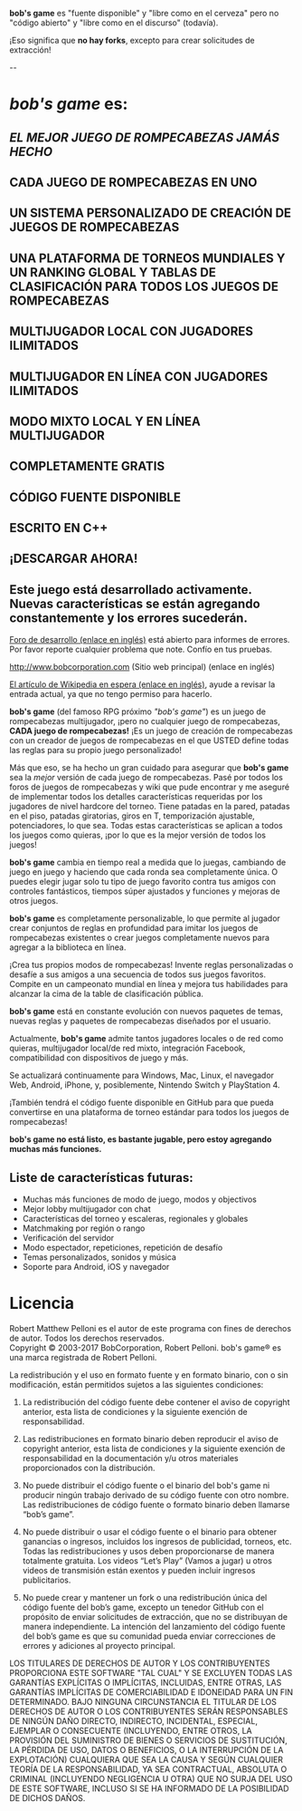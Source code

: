 ﻿**bob's game** es "fuente disponible" y "libre como en el cerveza" pero no "código abierto" y "libre como en el discurso" (todavía).

¡Eso significa que **no hay forks**, excepto para crear solicitudes de extracción!

--

# *bob's game* es:

## *EL MEJOR JUEGO DE ROMPECABEZAS JAMÁS HECHO*

## CADA JUEGO DE ROMPECABEZAS EN UNO

## UN SISTEMA PERSONALIZADO DE CREACIÓN DE JUEGOS DE ROMPECABEZAS

## UNA PLATAFORMA DE TORNEOS MUNDIALES Y UN RANKING GLOBAL Y TABLAS DE CLASIFICACIÓN PARA TODOS LOS JUEGOS DE ROMPECABEZAS

## MULTIJUGADOR LOCAL CON JUGADORES ILIMITADOS

## MULTIJUGADOR EN LÍNEA CON JUGADORES ILIMITADOS

## MODO MIXTO LOCAL Y EN LÍNEA MULTIJUGADOR

## COMPLETAMENTE GRATIS

## CÓDIGO FUENTE DISPONIBLE

## ESCRITO EN C++

## ¡DESCARGAR AHORA!

## Este juego está desarrollado activamente. Nuevas características se están agregando constantemente y los errores sucederán.

[Foro de desarrollo (enlace en inglés)](http://bobsgame.com/forum) está abierto para informes de errores. Por favor reporte cualquier problema que note. Confío en tus pruebas.

http://www.bobcorporation.com (Sitio web principal) (enlace en inglés)

[El artículo de Wikipedia en espera (enlace en inglés)](https://en.wikipedia.org/w/index.php?title=Bob%27s_Game&oldid=713042467), ayude a revisar la entrada actual, ya que no tengo permiso para hacerlo.

**bob's game** (del famoso RPG próximo *"bob's game"*) es un juego de rompecabezas multijugador, ¡pero no cualquier juego de rompecabezas, **CADA juego de rompecabezas!** ¡Es un juego de creación de rompecabezas con un creador de juegos de rompecabezas en el que USTED define todas las reglas para su propio juego personalizado!

Más que eso, se ha hecho un gran cuidado para asegurar que **bob's game** sea la *mejor* versión de cada juego de rompecabezas. Pasé por todos los foros de juegos de rompecabezas y wiki que pude encontrar y me aseguré de implementar todos los detalles características requeridas por los jugadores de nivel hardcore del torneo. Tiene patadas en la pared, patadas en el piso, patadas giratorias, giros en T, temporización ajustable, potenciadores, lo que sea. Todas estas características se aplican a todos los juegos como quieras, ¡por lo que es la mejor versión de todos los juegos!

**bob's game** cambia en tiempo real a medida que lo juegas, cambiando de juego en juego y haciendo que cada ronda sea completamente única. O puedes elegir jugar solo tu tipo de juego favorito contra tus amigos con controles fantásticos, tiempos súper ajustados y funciones y mejoras de otros juegos.

**bob's game** es completamente personalizable, lo que permite al jugador crear conjuntos de reglas en profundidad para imitar los juegos de rompecabezas existentes o crear juegos completamente nuevos para agregar a la biblioteca en línea.

¡Crea tus propios modos de rompecabezas! Invente reglas personalizadas o desafíe a sus amigos a una secuencia de todos sus juegos favoritos. Compite en un campeonato mundial en línea y mejora tus habilidades para alcanzar la cima de la table de clasificación pública.

**bob's game** está en constante evolución con nuevos paquetes de temas, nuevas reglas y paquetes de rompecabezas diseñados por el usuario.

Actualmente, **bob's game** admite tantos jugadores locales o de red como quieras, multijugador local/de red mixto, integración Facebook, compatibilidad con dispositivos de juego y más.

Se actualizará continuamente para Windows, Mac, Linux, el navegador Web, Android, iPhone, y, posiblemente, Nintendo Switch y PlayStation 4.

¡También tendrá el código fuente disponible en GitHub para que pueda convertirse en una plataforma de torneo estándar para todos los juegos de rompecabezas!

**bob's game no está listo, es bastante jugable, pero estoy agregando muchas más funciones.**

## Liste de características futuras:
* Muchas más funciones de modo de juego, modos y objectivos
* Mejor lobby multijugador con chat
* Características del torneo y escaleras, regionales y globales
* Matchmaking por región o rango
* Verificación del servidor
* Modo espectador, repeticiones, repetición de desafío
* Temas personalizados, sonidos y música
* Soporte para Android, iOS y navegador

# Licencia
Robert Matthew Pelloni es el autor de este programa con fines de derechos de autor. Todos los derechos reservados.<br />
Copyright © 2003-2017 BobCorporation, Robert Pelloni. bob's game® es una marca registrada de Robert Pelloni.

La redistribución y el uso en formato fuente y en formato binario, con o sin modificación, están permitidos sujetos a las siguientes condiciones:

1. La redistribución del código fuente debe contener el aviso de copyright anterior, esta lista de condiciones y la siguiente exención de responsabilidad.

2. Las redistribuciones en formato binario deben reproducir el aviso de copyright anterior, esta lista de condiciones y la siguiente exención de responsabilidad en la documentación y/u otros materiales proporcionados con la distribución.

3. No puede distribuir el código fuente o el binario del bob's game ni producir ningún trabajo derivado de su código fuente con otro nombre. Las redistribuciones de código fuente o formato binario deben llamarse “bob’s game”.

4. No puede distribuir o usar el código fuente o el binario para obtener ganancias o ingresos, incluidos los ingresos de publicidad, torneos, etc. Todas las redistribuciones y usos deben proporcionarse de manera totalmente gratuita. Los videos “Let’s Play” (Vamos a jugar) u otros videos de transmisión están exentos y pueden incluir ingresos publicitarios.

5. No puede crear y mantener un fork o una redistribución única del código fuente del bob’s game, excepto un tenedor GitHub con el propósito de enviar solicitudes de extracción, que no se distribuyan de manera independiente. La intención del lanzamiento del código fuente del bob’s game es que su comunidad pueda enviar correcciones de errores y adiciones al proyecto principal.

LOS TITULARES DE DERECHOS DE AUTOR Y LOS CONTRIBUYENTES PROPORCIONA ESTE SOFTWARE "TAL CUAL" Y SE EXCLUYEN TODAS LAS GARANTÍAS EXPLÍCITAS O IMPLÍCITAS, INCLUIDAS, ENTRE OTRAS, LAS GARANTÍAS IMPLÍCITAS DE COMERCIABILIDAD E IDONEIDAD PARA UN FIN DETERMINADO. BAJO NINGUNA CIRCUNSTANCIA EL TITULAR DE LOS DERECHOS DE AUTOR O LOS CONTRIBUYENTES SERÁN RESPONSABLES DE NINGÚN DAÑO DIRECTO, INDIRECTO, INCIDENTAL, ESPECIAL, EJEMPLAR O CONSECUENTE (INCLUYENDO, ENTRE OTROS, LA PROVISIÓN DEL SUMINISTRO DE BIENES O SERVICIOS DE SUSTITUCIÓN, LA PÉRDIDA DE USO, DATOS O BENEFICIOS, O LA INTERRUPCIÓN DE LA EXPLOTACIÓN) CUALQUIERA QUE SEA LA CAUSA Y SEGÚN CUALQUIER TEORÍA DE LA RESPONSABILIDAD, YA SEA CONTRACTUAL, ABSOLUTA O CRIMINAL (INCLUYENDO NEGLIGENCIA U OTRA) QUE NO SURJA DEL USO DE ESTE SOFTWARE, INCLUSO SI SE HA INFORMADO DE LA POSIBILIDAD DE DICHOS DAÑOS.
